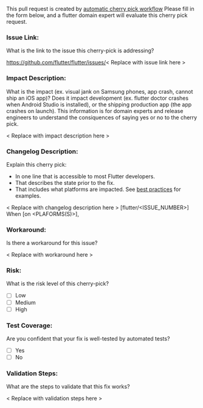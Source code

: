 This pull request is created by [automatic cherry pick workflow](https://github.com/flutter/flutter/blob/main/docs/releases/Flutter-Cherrypick-Process.md#automatically-creates-a-cherry-pick-request)
Please fill in the form below, and a flutter domain expert will evaluate this cherry pick request.

### Issue Link:
What is the link to the issue this cherry-pick is addressing?

https://github.com/flutter/flutter/issues/< Replace with issue link here >

### Impact Description:
What is the impact (ex. visual jank on Samsung phones, app crash, cannot ship an iOS app)? 
Does it impact development (ex. flutter doctor crashes when Android Studio is installed), 
or the shipping production app (the app crashes on launch). 
This information is for domain experts and release engineers to understand the consiquences of saying yes or no to the cherry pick. 

< Replace with impact description here >

### Changelog Description:
Explain this cherry pick: 
* In one line that is accessible to most Flutter developers.
* That describes the state prior to the fix.
* That includes what platforms are impacted. 
See [best practices](https://github.com/flutter/flutter/blob/main/docs/releases/Hotfix-Documentation-Best-Practices.md) for examples.

< Replace with changelog description here >
[flutter/<ISSUE_NUMBER>] When <SCENARIO> [on <PLAFORMS(S)>], <DESCRIPTION>

### Workaround:
Is there a workaround for this issue?

< Replace with workaround here >

### Risk:
What is the risk level of this cherry-pick?

  - [ ] Low
  - [ ] Medium
  - [ ] High

### Test Coverage:
Are you confident that your fix is well-tested by automated tests?

  - [ ] Yes
  - [ ] No

### Validation Steps:
What are the steps to validate that this fix works?

< Replace with validation steps here >
